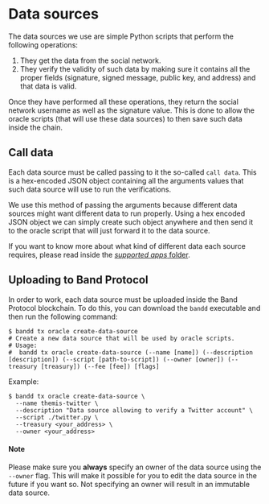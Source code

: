 # Data sources
The data sources we use are simple Python scripts that perform the following operations:

1. They get the data from the social network.
2. They verify the validity of such data by making sure it contains all the proper fields (signature, signed message, public key, and address) and that data is valid.

Once they have performed all these operations, they return the social network username as well as the signature value. This is done to allow the oracle scripts (that will use these data sources) to then save such data inside the chain.

## Call data
Each data source must be called passing to it the so-called `call data`. This is a hex-encoded JSON object containing all the arguments values that such data source will use to run the verifications. 

We use this method of passing the arguments because different data sources might want different data to run properly. Using a hex encoded JSON object we can simply create such object anywhere and then send it to the oracle script that will just forward it to the data source. 

If you want to know more about what kind of different data each source requires, please read inside the [_supported apps_ folder](docs).

## Uploading to Band Protocol
In order to work, each data source must be uploaded inside the Band Protocol blockchain. To do this, you can download the `bandd` executable and then run the following command: 

```shell
$ bandd tx oracle create-data-source
# Create a new data source that will be used by oracle scripts.
# Usage:
#  bandd tx oracle create-data-source (--name [name]) (--description [description]) (--script [path-to-script]) (--owner [owner]) (--treasury [treasury]) (--fee [fee]) [flags]
```

Example: 

```shell
$ bandd tx oracle create-data-source \
  --name themis-twitter \
  --description "Data source allowing to verify a Twitter account" \
  --script ./twitter.py \
  --treasury <your_address> \
  --owner <your_address> 
```

#### Note  
Please make sure you **always** specify an owner of the data source using the `--owner` flag. This will make it possible for you to edit the data source in the future if you want so. Not specifying an owner will result in an immutable data source. 
